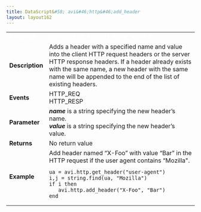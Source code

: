 ```yaml
---
title: DataScript&#58; avi&#46;http&#46;add_header
layout: layout162
---
```

<table class="table table-hover table table-bordered table-hover">  
<tbody>       
<tr>   
<td><font size="3" color="white"><strong>Function</strong></font></td>
<td><font color="white"><b>avi.http.add_header( name, value )</b></font></td>
</tr>
<tr>   
<td><font size="3"><strong>Description</strong></font></td>
<td>Adds a header with a specified name and value into the client HTTP request headers or the server HTTP response headers. If a header already exists with the same name, a new header with the same name will be appended to the end of the list of existing headers.</td>
</tr>
<tr>   
<td><font size="3"><strong>Events</strong></font></td>
<td>HTTP_REQ<br> HTTP_RESP</td>
</tr>
<tr>   
<td><font size="3"><strong>Parameter</strong></font></td>
<td><strong><em>name</em> </strong>is a string specifying the new header’s name.<br> <strong><em>value</em> </strong>is a string specifying the new header’s value.</td>
</tr>
<tr>   
<td><font size="3"><strong>Returns</strong></font></td>
<td>No return value</td>
</tr>
<tr>   
<td><font size="3"><strong>Example</strong></font></td>
<td>Add header named “X-Foo” with value “Bar” in the HTTP request if the user agent contains “Mozilla".<br> 
<!-- Crayon Syntax Highlighter v2.7.1 --> <pre><code class="language-lua">ua = avi.http.get_header("user-agent")
i,j = string.find(ua, "Mozilla")
if i then
   avi.http.add_header("X-Foo", "Bar")
end</code></pre> 
<!-- [Format Time: 0.0021 seconds] --></td>
</tr>
</tbody>
</table> 